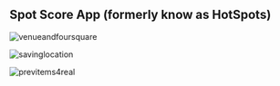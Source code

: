 ## Spot Score App (formerly know as HotSpots)

![venueandfoursquare](https://user-images.githubusercontent.com/7444521/47698847-2f69aa00-dbce-11e8-8aa6-c11eb5ac6ea8.gif)

![savinglocation](https://user-images.githubusercontent.com/7444521/47698871-3f818980-dbce-11e8-970a-0032ff14a6b4.gif)

![previtems4real](https://user-images.githubusercontent.com/7444521/47698902-50ca9600-dbce-11e8-9dea-bc1c6284c104.gif)


